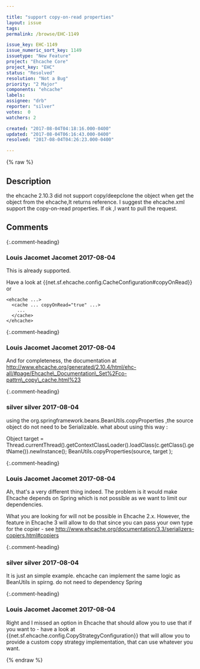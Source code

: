 ```yaml
---

title: "support copy-on-read properties"
layout: issue
tags: 
permalink: /browse/EHC-1149

issue_key: EHC-1149
issue_numeric_sort_key: 1149
issuetype: "New Feature"
project: "Ehcache Core"
project_key: "EHC"
status: "Resolved"
resolution: "Not a Bug"
priority: "2 Major"
components: "ehcache"
labels: 
assignee: "drb"
reporter: "silver"
votes:  0
watchers: 2

created: "2017-08-04T04:18:16.000-0400"
updated: "2017-08-04T06:16:43.000-0400"
resolved: "2017-08-04T04:26:23.000-0400"

---
```




{% raw %}



## Description

<div markdown="1" class="description">

the ehcache 2.10.3 did not support copy/deepclone the object when get the object from the ehcache,It returns reference.
I suggest the ehcache.xml support the copy-on-read properties.
If ok ,I want to pull the request.

</div>

## Comments


{:.comment-heading}
### **Louis Jacomet Jacomet** <span class="date">2017-08-04</span>

<div markdown="1" class="comment">

This is already supported.

Have a look at \{\{net.sf.ehcache.config.CacheConfiguration#copyOnRead\}\} or 

```
<ehcache ...>
  <cache ... copyOnRead="true" ...>
    ...
  </cache>
</ehcache>
```


</div>


{:.comment-heading}
### **Louis Jacomet Jacomet** <span class="date">2017-08-04</span>

<div markdown="1" class="comment">

And for completeness, the documentation at http://www.ehcache.org/generated/2.10.4/html/ehc-all/#page/Ehcache\_Documentation\_Set%2Fco-pattrn\_copy\_cache.html%23

</div>


{:.comment-heading}
### **silver silver** <span class="date">2017-08-04</span>

<div markdown="1" class="comment">

using the org.springframework.beans.BeanUtils.copyProperties ,the source object do not need to be Serializable.
what about using this way :

Object target = Thread.currentThread().getContextClassLoader().loadClass(c.getClass().getName()).newInstance();
BeanUtils.copyProperties(source, target );

</div>


{:.comment-heading}
### **Louis Jacomet Jacomet** <span class="date">2017-08-04</span>

<div markdown="1" class="comment">

Ah, that's a very different thing indeed. The problem is it would make Ehcache depends on Spring which is not possible as we want to limit our dependencies.

What you are looking for will not be possible in Ehcache 2.x. However, the feature in Ehcache 3 will allow to do that since you can pass your own type for the copier - see http://www.ehcache.org/documentation/3.3/serializers-copiers.html#copiers

</div>


{:.comment-heading}
### **silver silver** <span class="date">2017-08-04</span>

<div markdown="1" class="comment">

It is just an simple example.
ehcache can implement the same logic as BeanUtils in spirng. do not need to dependency Spring

</div>


{:.comment-heading}
### **Louis Jacomet Jacomet** <span class="date">2017-08-04</span>

<div markdown="1" class="comment">

Right and I missed an option in Ehcache that should allow you to use that if you want to - have a look at \{\{net.sf.ehcache.config.CopyStrategyConfiguration\}\} that will allow you to provide a custom copy strategy implementation, that can use whatever you want.

</div>



{% endraw %}
